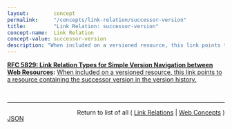 ```yaml
---
layout:        concept
permalink:     "/concepts/link-relation/successor-version"
title:         "Link Relation: successor-version"
concept-name:  Link Relation
concept-value: successor-version
description: "When included on a versioned resource, this link points to a resource containing the successor version in the version history."
---
```


**[RFC 5829: Link Relation Types for Simple Version Navigation between Web Resources](/specs/IETF/RFC/5829 "This specification defines a set of link relation types that may be used on Web resources for navigation between a resource and other resources related to version control, such as past versions and working copies."):** [When included on a versioned resource, this link points to a resource containing the successor version in the version history.](http://tools.ietf.org/html/rfc5829#section-3.6 "Read documentation for Link Relation &#34;successor-version&#34;")

<br/>
<hr/>

<p style="float : left"><a href="./successor-version.json" title="JSON representing this particular Web Concept value">JSON</a></p>
<p style="text-align: right">Return to list of all ( <a href="../link-relation/">Link Relations</a> | <a href="../">Web Concepts</a> )</p>
